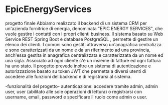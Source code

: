 # EpicEnergyServices
 progetto finale
Abbiamo realizzato il backend di un sistema CRM per un'azienda fornitrice di energia, denominata "EPIC ENERGY SERVICES", che vuole gestire i contatti con i propri clienti business.
Il sistema basato su Web Service REST Spring Boot e database PostgreSQL , permette di gestire un elenco dei clienti.
I comuni sono gestiti attraverso un'anagrafica centralizza e sono caratterizzati da un nome e da un riferimento ad una provincia, anch'essa gestita in anagrafica centralizzata e caratterizzata da un nome ed una sigla. 
Associato ad ogni cliente c'è un insieme di fatture ed ogni fattura ha uno stato. 
Il progetto prevede inoltre un sistema di autenticazione e autorizzazione basato su token JWT che permetta a diversi utenti di accedere alle funzioni del backend e di registrarsi al sistema.

-funzionalità del progetto-
autenticazione:
  accedere tramite admin, admin
          user, user (abilitato alle sole operazioni di lettura)
 o registrarsi con username, email, password e specificare il ruolo come admin o user.      
        
